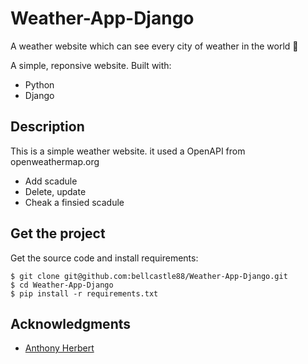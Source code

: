 # Weather-App-Django

A weather website which can see every city of weather in the world 🌈

A simple, reponsive website. Built with:

- Python 
- Django 

## Description

This is a simple weather website. it used a OpenAPI from openweathermap.org

- Add scadule 
- Delete, update 
- Cheak a finsied scadule 

## Get the project

Get the source code and install requirements:

```
$ git clone git@github.com:bellcastle88/Weather-App-Django.git
$ cd Weather-App-Django
$ pip install -r requirements.txt
```

## Acknowledgments

* [Anthony Herbert]( https://www.digitalocean.com/community/tutorials/how-to-build-a-weather-app-in-django )

